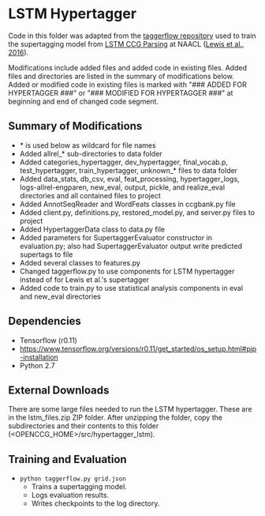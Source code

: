 # LSTM Hypertagger

Code in this folder was adapted from the [taggerflow repository](https://github.com/uwnlp/taggerflow) used to train the supertagging model from [LSTM CCG Parsing](http://homes.cs.washington.edu/~kentonl/pub/llz-naacl.2016.pdf) at NAACL ([Lewis et al., 2016](http://homes.cs.washington.edu/~kentonl/pub/llz-naacl.2016.bib)).

Modifications include added files and added code in existing files. Added files and directories are listed in the summary of modifications below. Added or modified code in existing files is marked with "### ADDED FOR HYPERTAGGER ###" or "### MODIFIED FOR HYPERTAGGER ###" at beginning and end of changed code segment.

## Summary of Modifications
* \* is used below as wildcard for file names
* Added allrel\_\* sub-directories to data folder
* Added categories\_hypertagger, dev\_hypertagger, final\_vocab.p, test\_hypertagger, train\_hypertagger, unknown\_\* files to data folder
* Added data\_stats, db\_csv, eval, feat\_processing, hypertagger\_logs, logs-allrel-engparen, new\_eval, output, pickle, and realize\_eval directories and all contained files to project
* Added AnnotSeqReader and WordFeats classes in ccgbank.py file
* Added client.py, definitions.py, restored\_model.py, and server.py files to project
* Added HypertaggerData class to data.py file
* Added parameters for SupertaggerEvaluator constructor in evaluation.py; also had SupertaggerEvaluator output write predicted supertags to file
* Added several classes to features.py
* Changed taggerflow.py to use components for LSTM hypertagger instead of for Lewis et al.'s supertagger
* Added code to train.py to use statistical analysis components in eval and new\_eval directories

## Dependencies
* Tensorflow (r0.11)
 * https://www.tensorflow.org/versions/r0.11/get_started/os_setup.html#pip-installation
* Python 2.7

## External Downloads
There are some large files needed to run the LSTM hypertagger. These are in the lstm\_files.zip ZIP folder. After unzipping the folder, copy the subdirectories and their contents to this folder (\<OPENCCG\_HOME\>/src/hypertagger_lstm).

## Training and Evaluation
* `python taggerflow.py grid.json`
  * Trains a supertagging model.
  * Logs evaluation results.
  * Writes checkpoints to the log directory.

